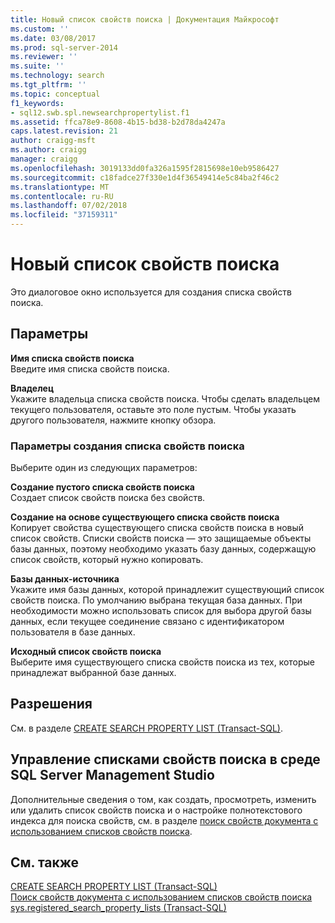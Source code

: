 ```yaml
---
title: Новый список свойств поиска | Документация Майкрософт
ms.custom: ''
ms.date: 03/08/2017
ms.prod: sql-server-2014
ms.reviewer: ''
ms.suite: ''
ms.technology: search
ms.tgt_pltfrm: ''
ms.topic: conceptual
f1_keywords:
- sql12.swb.spl.newsearchpropertylist.f1
ms.assetid: ffca78e9-8608-4b15-bd38-b2d78da4247a
caps.latest.revision: 21
author: craigg-msft
ms.author: craigg
manager: craigg
ms.openlocfilehash: 3019133dd0fa326a1595f2815698e10eb9586427
ms.sourcegitcommit: c18fadce27f330e1d4f36549414e5c84ba2f46c2
ms.translationtype: MT
ms.contentlocale: ru-RU
ms.lasthandoff: 07/02/2018
ms.locfileid: "37159311"
---
```

# <a name="new-search-property-list"></a>Новый список свойств поиска
  Это диалоговое окно используется для создания списка свойств поиска.  
  
## <a name="options"></a>Параметры  
 **Имя списка свойств поиска**  
 Введите имя списка свойств поиска.  
  
 **Владелец**  
 Укажите владельца списка свойств поиска. Чтобы сделать владельцем текущего пользователя, оставьте это поле пустым. Чтобы указать другого пользователя, нажмите кнопку обзора.  
  
### <a name="create-search-property-list-options"></a>Параметры создания списка свойств поиска  
 Выберите один из следующих параметров:  
  
 **Создание пустого списка свойств поиска**  
 Создает список свойств поиска без свойств.  
  
 **Создание на основе существующего списка свойств поиска**  
 Копирует свойства существующего списка свойств поиска в новый список свойств. Списки свойств поиска — это защищаемые объекты базы данных, поэтому необходимо указать базу данных, содержащую список свойств, который нужно копировать.  
  
 **Базы данных-источника**  
 Укажите имя базы данных, которой принадлежит существующий список свойств поиска. По умолчанию выбрана текущая база данных. При необходимости можно использовать список для выбора другой базы данных, если текущее соединение связано с идентификатором пользователя в базе данных.  
  
 **Исходный список свойств поиска**  
 Выберите имя существующего списка свойств поиска из тех, которые принадлежат выбранной базе данных.  
  
## <a name="permissions"></a>Разрешения  
 См. в разделе [CREATE SEARCH PROPERTY LIST &#40;Transact-SQL&#41;](/sql/t-sql/statements/create-search-property-list-transact-sql).  
  
## <a name="to-use-sql-server-management-studio-to-manage-search-property-lists"></a>Управление списками свойств поиска в среде SQL Server Management Studio  
 Дополнительные сведения о том, как создать, просмотреть, изменить или удалить список свойств поиска и о настройке полнотекстового индекса для поиска свойств, см. в разделе [поиск свойств документа с использованием списков свойств поиска](../relational-databases/search/search-document-properties-with-search-property-lists.md).  
  
## <a name="see-also"></a>См. также  
 [CREATE SEARCH PROPERTY LIST (Transact-SQL)](/sql/t-sql/statements/create-search-property-list-transact-sql)   
 [Поиск свойств документа с использованием списков свойств поиска](../relational-databases/search/search-document-properties-with-search-property-lists.md)   
 [sys.registered_search_property_lists (Transact-SQL)](/sql/relational-databases/system-catalog-views/sys-registered-search-property-lists-transact-sql)  
  
  
